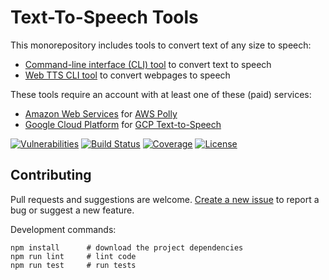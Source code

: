 # Text-To-Speech Tools

This monorepository includes tools to convert text of any size to speech:

* [Command-line interface (CLI) tool](packages/tts-cli) to convert text to speech
* [Web TTS CLI tool](packages/web-tts) to convert webpages to speech

These tools require an account with at least one of these (paid) services:

* [Amazon Web Services](https://aws.amazon.com) for [AWS Polly](https://aws.amazon.com/polly/)
* [Google Cloud Platform](https://cloud.google.com) for [GCP Text-to-Speech](https://cloud.google.com/text-to-speech/)

[![Vulnerabilities](https://img.shields.io/snyk/vulnerabilities/npm/tts-cli)](https://snyk.io/vuln/npm:tts-cli)
[![Build Status](https://img.shields.io/travis/eheikes/tts)](https://travis-ci.org/github/eheikes/tts)
[![Coverage](https://img.shields.io/codecov/c/gh/eheikes/tts?token=9bd5731ce1a34766bdf3d780a648fa05)](https://codecov.io/gh/eheikes/tts)
[![License](https://img.shields.io/github/license/eheikes/tts)](https://github.com/eheikes/tts/blob/master/LICENSE.txt)
        
## Contributing

Pull requests and suggestions are welcome. [Create a new issue](https://github.com/eheikes/tts/issues/new) to report a bug or suggest a new feature.

Development commands:

```
npm install      # download the project dependencies
npm run lint     # lint code
npm run test     # run tests
```
